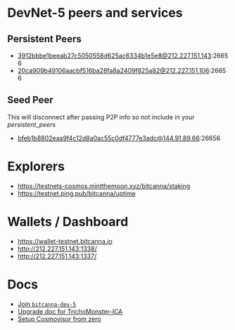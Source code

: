 # DevNet-5 peers and services

## Persistent Peers
- 3912bbbe1beeab27c5050558d625ac6334b1e5e8@212.227.151.143:26656
- 20ca909b49106aacbf516ba28fa8a2409f825a82@212.227.151.106:26656

## Seed Peer
This will disconnect after passing P2P info so not include in your _persistent_peers_
- bfeb1b8802eaa9f4c12d8a0ac55c0df4777e3adc@144.91.89.66:26656

# Explorers
- https://testnets-cosmos.mintthemoon.xyz/bitcanna/staking
- https://testnet.ping.pub/bitcanna/uptime

# Wallets / Dashboard
- https://wallet-testnet.bitcanna.io
- http://212.227.151.143:1338/
- http://212.227.151.143:1337/ 


# Docs
- [Join `bitcanna-dev-5`](https://github.com/BitCannaGlobal/testnet-bcna-cosmos/tree/main/instructions/bitcanna-dev-5#readme)
- [Upgrade doc for TrichoMonster-ICA](https://hackmd.io/OfAoExSqQFeABhKGaEywdw)
- [Setup Cosmovisor from zero](https://hackmd.io/jsJCqEyJSHKVOFKjScn3rw)
